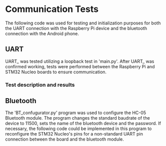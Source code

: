 # Communication Tests

The following code was used for testing and initialization purposes for both the UART connection with the Raspberry Pi device and the bluetooth connection with the Android phone.

## UART
UART_ was tested utilizing a loopback test in 'main.py'. After UART_ was confirmed working, tests were performed between the Raspberry Pi and STM32 Nucleo boards to ensure communication. 

### Test description and results


## Bluetooth
The 'BT_confugurator.py' program was used to configure the HC-05 Bluetooth module. The program changes the standard baudrate of the device to 11500, sets the name of the bluetooth device and the password. If necessary, the following code could be implemented in this program to reconfigure the STM32 Nucleo's pins for a non-standard UART pin connection between the board and the bluetooth module.

<!-- insert code snippet here -->